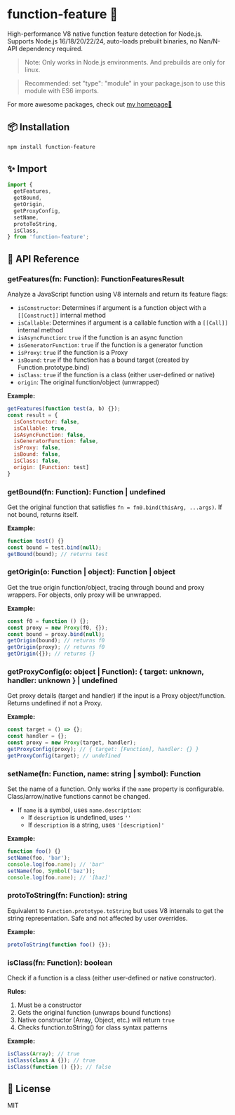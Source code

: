 # function-feature 🚀

High-performance V8 native function feature detection for Node.js. Supports Node.js 16/18/20/22/24, auto-loads prebuilt binaries, no Nan/N-API dependency required.

> Note: Only works in Node.js environments. And prebuilds are only for linux.

> Recommended: set "type": "module" in your package.json to use this module with ES6 imports.

For more awesome packages, check out [my homepage💛](https://baendlorel.github.io/?repoType=npm)

## 📦 Installation

```bash
npm install function-feature
```

## ✨ Import

```js
import {
  getFeatures,
  getBound,
  getOrigin,
  getProxyConfig,
  setName,
  protoToString,
  isClass,
} from 'function-feature';
```

## 🧩 API Reference

### getFeatures(fn: Function): FunctionFeaturesResult

Analyze a JavaScript function using V8 internals and return its feature flags:

- `isConstructor`: Determines if argument is a function object with a `[[Construct]]` internal method
- `isCallable`: Determines if argument is a callable function with a `[[Call]]` internal method
- `isAsyncFunction`: `true` if the function is an async function
- `isGeneratorFunction`: `true` if the function is a generator function
- `isProxy`: `true` if the function is a Proxy
- `isBound`: `true` if the function has a bound target (created by Function.prototype.bind)
- `isClass`: `true` if the function is a class (either user-defined or native)
- `origin`: The original function/object (unwrapped)

**Example:**

```js
getFeatures(function test(a, b) {});
const result = {
  isConstructor: false,
  isCallable: true,
  isAsyncFunction: false,
  isGeneratorFunction: false,
  isProxy: false,
  isBound: false,
  isClass: false,
  origin: [Function: test]
}
```

### getBound(fn: Function): Function | undefined

Get the original function that satisfies `fn = fn0.bind(thisArg, ...args)`. If not bound, returns itself.

**Example:**

```js
function test() {}
const bound = test.bind(null);
getBound(bound); // returns test
```

### getOrigin(o: Function | object): Function | object

Get the true origin function/object, tracing through bound and proxy wrappers. For objects, only proxy will be unwrapped.

**Example:**

```js
const f0 = function () {};
const proxy = new Proxy(f0, {});
const bound = proxy.bind(null);
getOrigin(bound); // returns f0
getOrigin(proxy); // returns f0
getOrigin({}); // returns {}
```

### getProxyConfig(o: object | Function): { target: unknown, handler: unknown } | undefined

Get proxy details (target and handler) if the input is a Proxy object/function. Returns undefined if not a Proxy.

**Example:**

```js
const target = () => {};
const handler = {};
const proxy = new Proxy(target, handler);
getProxyConfig(proxy); // { target: [Function], handler: {} }
getProxyConfig(target); // undefined
```

### setName(fn: Function, name: string | symbol): Function

Set the name of a function. Only works if the `name` property is configurable. Class/arrow/native functions cannot be changed.

- If `name` is a symbol, uses `name.description`:
  - If `description` is undefined, uses `''`
  - If `description` is a string, uses `'[description]'`

**Example:**

```js
function foo() {}
setName(foo, 'bar');
console.log(foo.name); // 'bar'
setName(foo, Symbol('baz'));
console.log(foo.name); // '[baz]'
```

### protoToString(fn: Function): string

Equivalent to `Function.prototype.toString` but uses V8 internals to get the string representation. Safe and not affected by user overrides.

**Example:**

```js
protoToString(function foo() {});
```

### isClass(fn: Function): boolean

Check if a function is a class (either user-defined or native constructor).

**Rules:**

1. Must be a constructor
2. Gets the original function (unwraps bound functions)
3. Native constructor (Array, Object, etc.) will return `true`
4. Checks function.toString() for class syntax patterns

**Example:**

```js
isClass(Array); // true
isClass(class A {}); // true
isClass(function () {}); // false
```

## 📄 License

MIT
